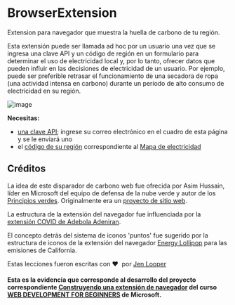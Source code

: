 # BrowserExtension
Extension para navegador que muestra la huella de carbono de tu región.

Esta extensión puede ser llamada ad hoc por un usuario una vez que se ingresa una clave API y un código de región en un formulario para determinar el uso de electricidad local y, por lo tanto, ofrecer datos que pueden influir en las decisiones de electricidad de un usuario. Por ejemplo, puede ser preferible retrasar el funcionamiento de una secadora de ropa (una actividad intensa en carbono) durante un período de alto consumo de electricidad en su región.


![image](https://github.com/Yoel-Gasca/BrowserExtension/assets/83617933/90a6ff3e-c9b9-4613-aa79-a8ac2fbf9674)


**Necesitas:**

- [una clave API](https://www.co2signal.com/); ingrese su correo electrónico en el cuadro de esta página y se le enviará uno
- el [código de su región](http://api.electricitymap.org/v3/zones) correspondiente al [Mapa de electricidad](https://www.electricitymap.org/map) 

## Créditos

La idea de este disparador de carbono web fue ofrecida por Asim Hussain, líder en Microsoft del equipo de defensa de la nube verde y autor de los [Principios verdes](https://principles.green/). Originalmente era un [proyecto de sitio web](https://github.com/jlooper/green).

La estructura de la extensión del navegador fue influenciada por la [extensión COVID de Adebola Adeniran](https://github.com/onedebos/covtension).

El concepto detrás del sistema de iconos 'puntos' fue sugerido por la estructura de iconos de la extensión del navegador [Energy Lollipop](https://energylollipop.com/) para las emisiones de California.

Estas lecciones fueron escritas con ♥ ️ por [Jen Looper](https://www.twitter.com/jenlooper)

#### Esta es la evidencia que corresponde al desarrollo del proyecto correspondiente <a href="https://github.com/microsoft/Web-Dev-For-Beginners/blob/main/5-browser-extension/translations/README.es.md">Construyendo una extensión de navegador</a> del curso <a href="https://github.com/microsoft/Web-Dev-For-Beginners">WEB DEVELOPMENT FOR BEGINNERS</a> de Microsoft.


